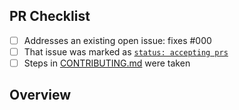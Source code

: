 <!-- 👋 Hi, thanks for sending a PR to stylink-backend-prototyping! 💖.
Please fill out all fields below and make sure each item is true and [x] checked.
Otherwise we may not be able to review your PR. -->

## PR Checklist

- [ ] Addresses an existing open issue: fixes #000
- [ ] That issue was marked as [`status: accepting prs`](https://github.com/felippewick/stylink-backend-prototyping/issues?q=is%3Aopen+is%3Aissue+label%3A%22status%3A+accepting+prs%22)
- [ ] Steps in [CONTRIBUTING.md](https://github.com/felippewick/stylink-backend-prototyping/blob/main/.github/CONTRIBUTING.md) were taken

## Overview

<!-- Description of what is changed and how the code change does that. -->

